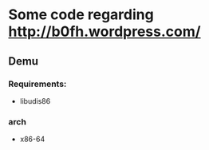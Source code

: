 Some code regarding http://b0fh.wordpress.com/
==============================================

## Demu
### Requirements:
* libudis86

### arch
* x86-64
